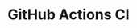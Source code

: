 # GitHub Actions CI



























































































































































































































































































































































































































































































































































































































































































































































































































































































































